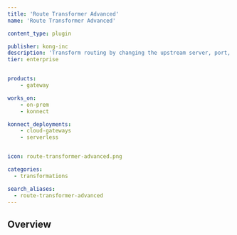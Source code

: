 ```yaml
---
title: 'Route Transformer Advanced'
name: 'Route Transformer Advanced'

content_type: plugin

publisher: kong-inc
description: 'Transform routing by changing the upstream server, port, or path'
tier: enterprise


products:
    - gateway

works_on:
    - on-prem
    - konnect

konnect_deployments:
    - cloud-gateways
    - serverless


icon: route-transformer-advanced.png

categories:
  - transformations

search_aliases:
  - route-transformer-advanced
---
```


## Overview
